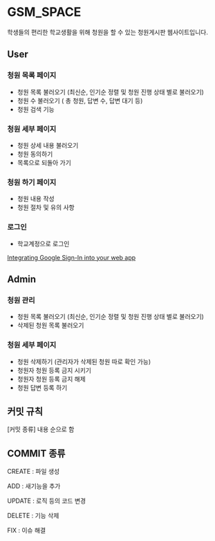 # GSM_SPACE

학생들의 편리한 학교생활을 위해 청원을 할 수 있는 청원게시판 웹사이트입니다.

## User

### 청원 목록 페이지

- 청원 목록 불러오기 (최신순, 인기순 정렬 및 청원 진행 상태 별로 불러오기)
- 청원 수 불러오기 ( 총 청원, 답변 수, 답변 대기 등)
- 청원 검색 기능

### 청원 세부 페이지

- 청원 상세 내용 불러오기
- 청원 동의하기
- 목록으로 되돌아 가기

### 청원 하기 페이지

- 청원 내용 작성
- 청원 절차 및 유의 사항

### 로그인

- 학교계정으로 로그인

[Integrating Google Sign-In into your web app](https://developers.google.com/identity/sign-in/web/sign-in)

## Admin

### 청원 관리

- 청원 목록 불러오기 (최신순, 인기순 정렬 및 청원 진행 상태 별로 불러오기)
- 삭제된 청원 목록 불러오기

### 청원 세부 페이지

- 청원 삭제하기 (관리자가 삭제된 청원 따로 확인 가능)
- 청원자 청원 등록 금지 시키기
- 청원자 청원 등록 금지 해제
- 청원 답변 등록 하기

## 커밋 규칙

[커밋 종류] 내용 순으로 함
 
## COMMIT 종류
CREATE : 파일 생성

ADD : 새기능을 추가

UPDATE : 로직 등의 코드 변경

DELETE : 기능 삭제

FIX : 이슈 해결
